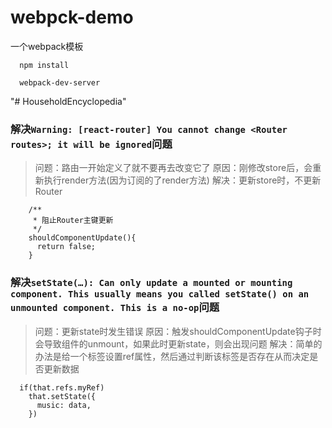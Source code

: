 # webpck-demo
一个webpack模板

```
  npm install
  
  webpack-dev-server
```
"# HouseholdEncyclopedia" 


### 解决`Warning: [react-router] You cannot change <Router routes>; it will be ignored`问题
> 问题：路由一开始定义了就不要再去改变它了
> 原因：刚修改store后，会重新执行render方法(因为订阅的了render方法)
> 解决：更新store时，不更新Router

```
    /**
     * 阻止Router主键更新
     */
    shouldComponentUpdate(){
      return false;
    }

```

### 解决`setState(…): Can only update a mounted or mounting component. This usually means you called setState() on an unmounted component. This is a no-op`问题
> 问题：更新state时发生错误
> 原因：触发shouldComponentUpdate钩子时会导致组件的unmount，如果此时更新state，则会出现问题
> 解决：简单的办法是给一个标签设置ref属性，然后通过判断该标签是否存在从而决定是否更新数据

```
  if(that.refs.myRef)
    that.setState({
      music: data,
    })
``` 